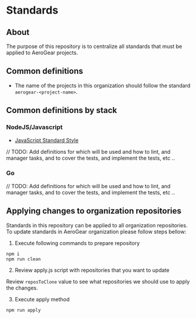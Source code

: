 # Standards

## About

The purpose of this repository is to centralize all standards that must be applied to AeroGear projects.


## Common definitions

* The name of the projects in this organization should follow the standard `aerogear-<project-name>`. 


## Common definitions by stack

### NodeJS/Javascript 

* [JavaScript Standard Style](https://standardjs.com/)

// TODO: Add definitions for which will be used and how to lint, and manager tasks, and to cover the tests, and implement the tests, etc .. 

### Go

// TODO: Add definitions for which will be used and how to lint, and manager tasks, and to cover the tests, and implement the tests, etc .. 

## Applying changes to organization repositories

Standards in this repository can be applied to all organization repositories.
To update standards in AeroGear organization please follow steps bellow:

1. Execute following commands to prepare repository

```
npm i
npm run clean
```

2. Review apply.js script with repositories that you want to update

Review `reposToClone` value to see what repositories we should use to apply the changes.

3. Execute apply method

```
npm run apply
```
